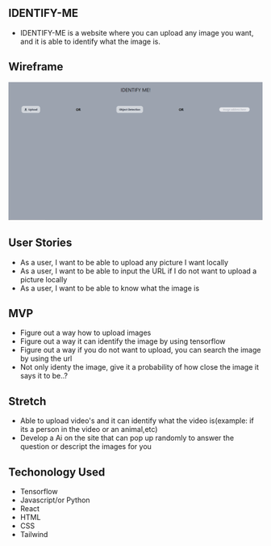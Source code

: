 ## IDENTIFY-ME

- IDENTIFY-ME is a website where you can upload any image you want, and it is able to identify what the image is.

## Wireframe

![](./wireframee.png)

## User Stories

- As a user, I want to be able to upload any picture I want locally
- As a user, I want to be able to input the URL if I do not want to upload a picture locally
- As a user, I want to be able to know what the image is

## MVP

- Figure out a way how to upload images
- Figure out a way it can identify the image by using tensorflow
- Figure out a way if you do not want to upload, you can search the image by using the url
- Not only identy the image, give it a probability of how close the image it says it to be..?

## Stretch

- Able to upload video's and it can identify what the video is(example: if its a person in the video or an animal,etc)
- Develop a Ai on the site that can pop up randomly to answer the question or descript the images for you

## Techonology Used

- Tensorflow
- Javascript/or Python
- React
- HTML
- CSS
- Tailwind

